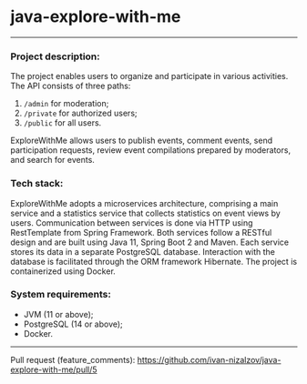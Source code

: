 # java-explore-with-me
- - - -

### Project description:
The project enables users to organize and participate in various activities.
The API consists of three paths:
1. `/admin` for moderation;
2. `/private` for authorized users;
3. `/public` for all users.

ExploreWithMe allows users to publish events, comment events, send participation requests, review event compilations prepared by moderators, and search for events.

### Tech stack:
ExploreWithMe adopts a microservices architecture, comprising a main service and a statistics service that collects statistics on event views by users. Communication between services is done via HTTP using RestTemplate from Spring Framework.
Both services follow a RESTful design and are built using Java 11, Spring Boot 2 and Maven. Each service stores its data in a separate PostgreSQL database.
Interaction with the database is facilitated through the ORM framework Hibernate. The project is containerized using Docker.

### System requirements:
* JVM (11 or above);
* PostgreSQL (14 or above);
* Docker.
- - - -
Pull request (feature_comments): https://github.com/ivan-nizalzov/java-explore-with-me/pull/5
